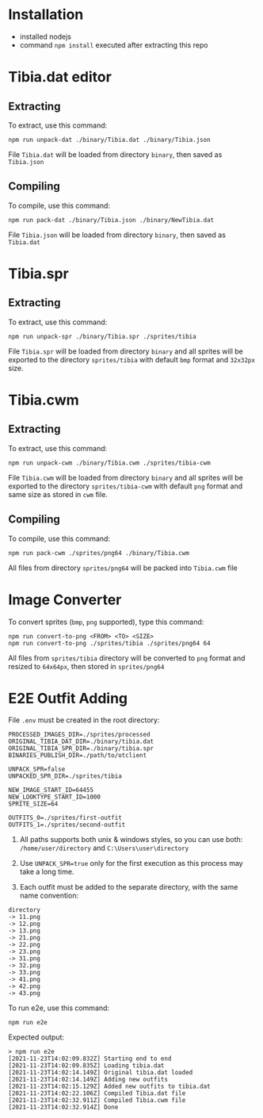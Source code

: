 # Installation
* installed nodejs
* command `npm install` executed after extracting this repo

# Tibia.dat editor

## Extracting
To extract, use this command:
```
npm run unpack-dat ./binary/Tibia.dat ./binary/Tibia.json
```
File `Tibia.dat` will be loaded from directory `binary`, then saved as `Tibia.json`

## Compiling
To compile, use this command:
```
npm run pack-dat ./binary/Tibia.json ./binary/NewTibia.dat
```
File `Tibia.json` will be loaded from directory `binary`, then saved as `Tibia.dat`

# Tibia.spr

## Extracting
To extract, use this command:
```
npm run unpack-spr ./binary/Tibia.spr ./sprites/tibia
```
File `Tibia.spr` will be loaded from directory `binary` and all sprites will be exported to the directory `sprites/tibia` with default `bmp` format and `32x32px` size.

# Tibia.cwm

## Extracting
To extract, use this command:
```
npm run unpack-cwm ./binary/Tibia.cwm ./sprites/tibia-cwm
```
File `Tibia.cwm` will be loaded from directory `binary` and all sprites will be exported to the directory `sprites/tibia-cwm` with default `png` format and same size as stored in `cwm` file.

## Compiling
To compile, use this command:
```
npm run pack-cwm ./sprites/png64 ./binary/Tibia.cwm
```
All files from directory `sprites/png64` will be packed into `Tibia.cwm` file

# Image Converter
To convert sprites (`bmp`, `png` supported), type this command:
```
npm run convert-to-png <FROM> <TO> <SIZE>
npm run convert-to-png ./sprites/tibia ./sprites/png64 64
```
All files from `sprites/tibia` directory will be converted to `png` format and resized to `64x64px`, then stored in `sprites/png64`

# E2E Outfit Adding

File `.env` must be created in the root directory:
```
PROCESSED_IMAGES_DIR=./sprites/processed
ORIGINAL_TIBIA_DAT_DIR=./binary/tibia.dat
ORIGINAL_TIBIA_SPR_DIR=./binary/tibia.spr
BINARIES_PUBLISH_DIR=./path/to/otclient

UNPACK_SPR=false
UNPACKED_SPR_DIR=./sprites/tibia

NEW_IMAGE_START_ID=64455
NEW_LOOKTYPE_START_ID=1000
SPRITE_SIZE=64

OUTFITS_0=./sprites/first-outfit
OUTFITS_1=./sprites/second-outfit
```
1) All paths supports both unix & windows styles, so you can use both: `/home/user/directory` and `C:\Users\user\directory`

2) Use `UNPACK_SPR=true` only for the first execution as this process may take a long time.

3) Each outfit must be added to the separate directory, with the same name convention:
```
directory
-> 11.png
-> 12.png
-> 13.png
-> 21.png
-> 22.png
-> 23.png
-> 31.png
-> 32.png
-> 33.png
-> 41.png
-> 42.png
-> 43.png
```

To run e2e, use this command:
```
npm run e2e
```

Expected output:
```
> npm run e2e
[2021-11-23T14:02:09.832Z] Starting end to end
[2021-11-23T14:02:09.835Z] Loading tibia.dat
[2021-11-23T14:02:14.149Z] Original tibia.dat loaded
[2021-11-23T14:02:14.149Z] Adding new outfits
[2021-11-23T14:02:15.129Z] Added new outfits to tibia.dat
[2021-11-23T14:02:22.106Z] Compiled Tibia.dat file
[2021-11-23T14:02:32.911Z] Compiled Tibia.cwm file
[2021-11-23T14:02:32.914Z] Done
```